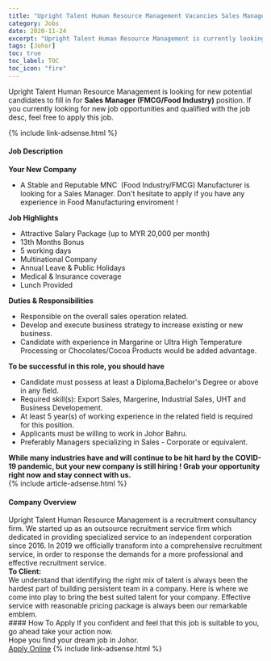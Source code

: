 ```yaml
---
title: "Upright Talent Human Resource Management Vacancies Sales Manager (FMCG/Food Industry)" 
category: Jobs 
date: 2020-11-24 
excerpt: "Upright Talent Human Resource Management is currently looking for suitable person to fill in the Sales Manager (FMCG/Food Industry) which positioned at Johor" 
tags: [Johor] 
toc: true 
toc_label: TOC 
toc_icon: "fire" 
--- 
```


<p>Upright Talent Human Resource Management is looking for new potential candidates to fill in for <b>Sales Manager (FMCG/Food Industry)</b> position. If you currently looking for new job opportunities and qualified with the job desc, feel free to apply this job.
</p>{% include link-adsense.html %} 
<div><div><div><h4>Job Description</h4></div></div><div><div><span><div><div><strong>Your New Company</strong><ul><li>A Stable and Reputable MNC&#160; (Food Industry/FMCG) Manufacturer is looking for a Sales Manager. Don't hesitate to apply if you have any experience in Food Manufacturing enviroment !</li></ul><div><strong>Job Highlights</strong></div><ul><li>Attractive Salary Package (up to MYR 20,000 per month)</li><li>13th Months Bonus</li><li>5 working days</li><li>Multinational Company</li><li>Annual Leave &amp; Public Holidays</li><li>Medical &amp; Insurance coverage</li><li>Lunch Provided</li></ul><div><strong>Duties &amp; Responsibilities</strong></div><ul><li>Responsible on the overall sales operation related.</li><li>Develop and execute business strategy to increase existing or new business.</li><li>Candidate with experience in Margarine or Ultra High Temperature Processing or Chocolates/Cocoa Products would be added advantage.</li></ul><div><strong>To be successful in this role, you should have</strong></div></div><ul><li>Candidate must possess at least a Diploma,Bachelor's Degree or above in any field.</li><li>Required skill(s): Export Sales, Margerine, Industrial Sales, UHT and Business Developement.</li><li>At least 5 year(s) of working experience in the related field is required for this position.</li><li>Applicants must be willing to work in Johor Bahru.</li><li>Preferably Managers specializing in Sales - Corporate or equivalent.</li></ul><div><strong>While many industries have and will continue to be hit hard by the COVID-19 pandemic, but your new company is still hiring ! Grab your opportunity right now and stay connect with us.</strong></div></div></span></div></div></div> 
{% include article-adsense.html %} 
<div><div><div><h4>Company Overview</h4></div></div><div><div><span><div><div>
	Upright Talent Human Resource Management is a recruitment consultancy firm. We started up as an outsource recruitment service firm which dedicated in providing specialized service to an independent corporation since 2016. In 2019 we officially transform into a comprehensive recruitment service, in order to response the demands for a more professional and effective recruitment service.</div>
<div>
<div>
<div>
<strong>To Client:</strong></div>
<div>
			We understand that identifying the right mix of talent is always been the hardest part of building persistent team in a company. Here is where we come into play to bring the best suited talent for your company. Effective service with reasonable pricing package is always been our remarkable emblem.</div>
</div>
</div></div></span></div></div></div> 
#### How To Apply 
If you confident and feel that this job is suitable to you, go ahead take your action now. <br/> 
Hope you find your dream job in Johor. <br/> 
<a href="https://www.jobstreet.com.my/en/job/sales-manager-fmcg-food-industry-4429677?jobId=jobstreet-my-job-4429677&sectionRank=15&token=0~765afeb7-ce37-4310-b015-c55af4870088&fr=SRP%20View%20In%20New%20Ta" class="btn btn--info" target="_blank" rel="nofollow noopenner">Apply Online</a> 
{% include link-adsense.html %} 